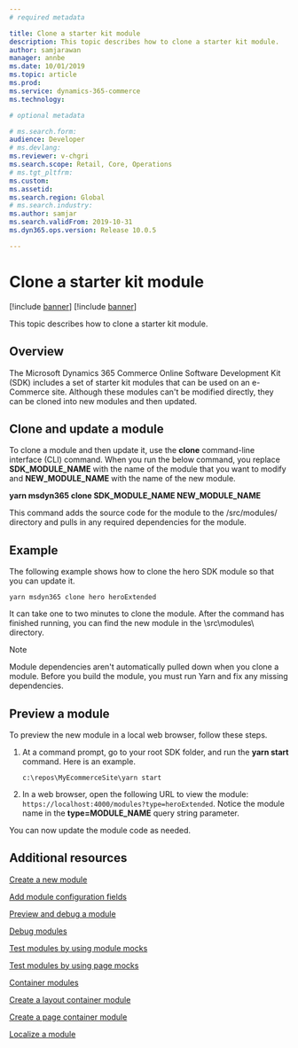 ```yaml
---
# required metadata

title: Clone a starter kit module
description: This topic describes how to clone a starter kit module.
author: samjarawan
manager: annbe
ms.date: 10/01/2019
ms.topic: article
ms.prod: 
ms.service: dynamics-365-commerce
ms.technology: 

# optional metadata

# ms.search.form: 
audience: Developer
# ms.devlang: 
ms.reviewer: v-chgri
ms.search.scope: Retail, Core, Operations
# ms.tgt_pltfrm: 
ms.custom: 
ms.assetid: 
ms.search.region: Global
# ms.search.industry: 
ms.author: samjar
ms.search.validFrom: 2019-10-31
ms.dyn365.ops.version: Release 10.0.5

---
```

# Clone a starter kit module

[!include [banner](../includes/preview-banner.md)]
[!include [banner](../includes/banner.md)]

This topic describes how to clone a starter kit module.

## Overview

The Microsoft Dynamics 365 Commerce Online Software Development Kit (SDK) includes a set of starter kit modules that can be used on an e-Commerce site. Although these modules can't be modified directly, they can be cloned into new modules and then updated.

## Clone and update a module

To clone a module and then update it, use the **clone** command-line interface (CLI) command. When you run the below command, you replace **SDK\_MODULE\_NAME** with the name of the module that you want to modify and **NEW\_MODULE\_NAME** with the name of the new module.

**yarn msdyn365 clone SDK\_MODULE\_NAME NEW\_MODULE\_NAME**

This command adds the source code for the module to the /src/modules/ directory and pulls in any required dependencies for the module.

## Example

The following example shows how to clone the hero SDK module so that you can update it.

```console
yarn msdyn365 clone hero heroExtended
```

It can take one to two minutes to clone the module. After the command has finished running, you can find the new module in the \\src\\modules\\ directory.

> [!NOTE]
> Module dependencies aren't automatically pulled down when you clone a module. Before you build the module, you must run Yarn and fix any missing dependencies.

## Preview a module

To preview the new module in a local web browser, follow these steps.

1. At a command prompt, go to your root SDK folder, and run the **yarn start** command. Here is an example.

    ```console
    c:\repos\MyEcommerceSite\yarn start
    ```

2. In a web browser, open the following URL to view the module: `https://localhost:4000/modules?type=heroExtended`. Notice the module name in the **type=MODULE\_NAME** query string parameter.

You can now update the module code as needed.

## Additional resources

[Create a new module](create-new-module.md)

[Add module configuration fields](add-module-config-fields.md)

[Preview and debug a module](test-module.md)

[Debug modules](debug-modules.md)

[Test modules by using module mocks](test-module-mock.md)

[Test modules by using page mocks](test-page-mock.md)

[Container modules](container-modules.md)

[Create a layout container module](create-layout-container.md)

[Create a page container module](create-page-containers.md)

[Localize a module](localize-module.md)

